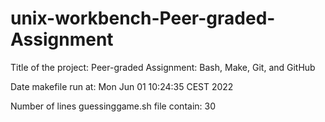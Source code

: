 # unix-workbench-Peer-graded-Assignment
Title of the project: Peer-graded Assignment: Bash, Make, Git, and GitHub

Date makefile run at: Mon Jun 01 10:24:35 CEST 2022

Number of lines guessinggame.sh file contain: 30
